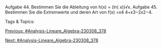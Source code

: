 Aufgabe 44. Bestimmen Sie die Ableitung von
h(x) = (ln( x))√x.
Aufgabe 45. Bestimmen Sie die Extremwerte und deren Art von
f(x) =x4
4+x3−2x2−4.

   Tags & Topics:
   

[Previous: #Analysis-Lineare_Algebra-230308_378](Analysis-Lineare_Algebra-230308_378.md)

[Next: #Analysis-Lineare_Algebra-230308_378](Analysis-Lineare_Algebra-230308_378.md)
